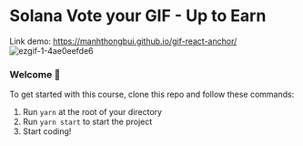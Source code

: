 # Solana Vote your GIF - Up to Earn
Link demo: https://manhthongbui.github.io/gif-react-anchor/
![ezgif-1-4ae0eefde6](https://user-images.githubusercontent.com/52326095/185665178-45774f38-fe0e-42aa-990e-2bddba48cd98.gif)
### **Welcome 👋**
To get started with this course, clone this repo and follow these commands:

1. Run `yarn` at the root of your directory
2. Run `yarn start` to start the project
3. Start coding!

